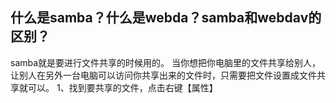 ## 什么是samba？什么是webda？samba和webdav的区别？
samba就是要进行文件共享的时候用的。
当你想把你电脑里的文件共享给别人，让别人在另外一台电脑可以访问你共享出来的文件时，只需要把文件设置成文件共享就可以。
1、找到要共享的文件，点击右键【属性】

